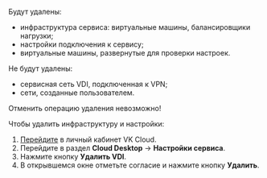 Будут удалены:

- инфраструктура сервиса: виртуальные машины, балансировщики нагрузки;
- настройки подключения к сервису;
- виртуальные машины, развернутые для проверки настроек.

Не будут удалены:

- сервисная сеть VDI, подключенная к VPN;
- сети, созданные пользователем.

<err>

Отменить операцию удаления невозможно!

</err>

Чтобы удалить инфраструктуру и настройки:

1. [Перейдите](https://msk.cloud.vk.com/app/) в личный кабинет VK Cloud.
1. Перейдите в раздел **Cloud Desktop** → **Настройки сервиса**.
1. Нажмите кнопку **Удалить VDI**.
1. В открывшемся окне отметьте согласие и нажмите кнопку **Удалить**.
